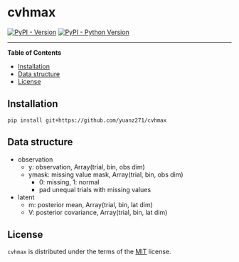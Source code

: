# cvhmax

[![PyPI - Version](https://img.shields.io/pypi/v/cvhmax.svg)](https://pypi.org/project/cvhmax)
[![PyPI - Python Version](https://img.shields.io/pypi/pyversions/cvhmax.svg)](https://pypi.org/project/cvhmax)

-----

**Table of Contents**

- [Installation](#installation)
- [Data structure](#data-structure)
- [License](#license)

## Installation

```console
pip install git+https://github.com/yuanz271/cvhmax
```

## Data structure

- observation
    - y: observation, Array(trial, bin, obs dim)
    - ymask: missing value mask, Array(trial, bin, obs dim)
        - 0: missing, 1: normal
        - pad unequal trials with missing values
- latent
    - m: posterior mean, Array(trial, bin, lat dim)
    - V: posterior covariance, Array(trial, bin, lat dim)

## License

`cvhmax` is distributed under the terms of the [MIT](https://spdx.org/licenses/MIT.html) license.
